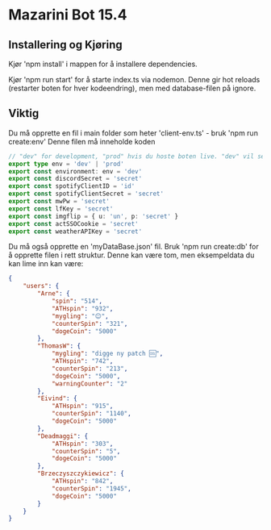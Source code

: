 # Mazarini Bot 15.4

## Installering og Kjøring

Kjør 'npm install' i mappen for å installere dependencies.

Kjør 'npm run start' for å starte index.ts via nodemon. Denne gir hot reloads (restarter boten for hver kodeendring), men med database-filen på ignore.

## Viktig

Du må opprette en fil i main folder som heter 'client-env.ts' - bruk 'npm run create:env'
Denne filen må inneholde koden

```typescript
// "dev" for development, "prod" hvis du hoste boten live. "dev" vil sende warning hvis folk bruke boten mens du utvikler
export type env = 'dev' | 'prod'
export const environment: env = 'dev'
export const discordSecret = 'secret'
export const spotifyClientID = 'id'
export const spotifyClientSecret = 'secret'
export const mwPw = 'secret'
export const lfKey = 'secret'
export const imgflip = { u: 'un', p: 'secret' }
export const actSSOCookie = 'secret'
export const weatherAPIKey = 'secret'
```

Du må også opprette en 'myDataBase.json' fil. Bruk 'npm run create:db' for å opprette filen i rett struktur. Denne kan være tom, men eksempeldata du kan lime inn kan være:

```json
{
    "users": {
        "Arne": {
            "spin": "514",
            "ATHspin": "932",
            "mygling": "😊",
            "counterSpin": "321",
            "dogeCoin": "5000"
        },
        "ThomasW": {
            "mygling": "digge ny patch 🆒",
            "ATHspin": "742",
            "counterSpin": "213",
            "dogeCoin": "5000",
            "warningCounter": "2"
        },
        "Eivind": {
            "ATHspin": "915",
            "counterSpin": "1140",
            "dogeCoin": "5000"
        },
        "Deadmaggi": {
            "ATHspin": "303",
            "counterSpin": "5",
            "dogeCoin": "5000"
        },
        "Brzeczyszczykiewicz": {
            "ATHspin": "842",
            "counterSpin": "1945",
            "dogeCoin": "5000"
        }
    }
}
```
